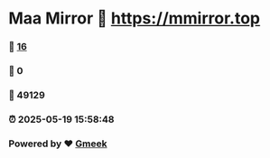 # Maa Mirror :link: https://mmirror.top 
### :page_facing_up: [16](https://mmirror.top/tag.html) 
### :speech_balloon: 0 
### :hibiscus: 49129 
### :alarm_clock: 2025-05-19 15:58:48 
### Powered by :heart: [Gmeek](https://github.com/Meekdai/Gmeek)
